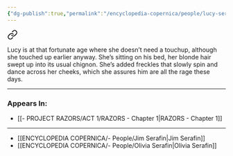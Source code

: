 ```yaml
---
{"dg-publish":true,"permalink":"/encyclopedia-copernica/people/lucy-serafin/"}
---
```





<div class="transclusion internal-embed is-loaded"><a class="markdown-embed-link" href="/project-razors/act-1/razors-chapter-1/#8bcb69" aria-label="Open link"><svg xmlns="http://www.w3.org/2000/svg" width="24" height="24" viewBox="0 0 24 24" fill="none" stroke="currentColor" stroke-width="2" stroke-linecap="round" stroke-linejoin="round" class="svg-icon lucide-link"><path d="M10 13a5 5 0 0 0 7.54.54l3-3a5 5 0 0 0-7.07-7.07l-1.72 1.71"></path><path d="M14 11a5 5 0 0 0-7.54-.54l-3 3a5 5 0 0 0 7.07 7.07l1.71-1.71"></path></svg></a><div class="markdown-embed">



Lucy is at that fortunate age where she doesn’t need a touchup, although she touched up earlier anyway. She’s sitting on his bed, her blonde hair swept up into its usual chignon. She’s added freckles that slowly spin and dance across her cheeks, which she assures him are all the rage these days. 

</div></div>


---
### Appears In: 

- [[- PROJECT RAZORS/ACT 1/RAZORS - Chapter 1\|RAZORS - Chapter 1]]

--- 

- [[ENCYCLOPEDIA COPERNICA/- People/Jim Serafin\|Jim Serafin]]
- [[ENCYCLOPEDIA COPERNICA/- People/Olivia Serafin\|Olivia Serafin]]

